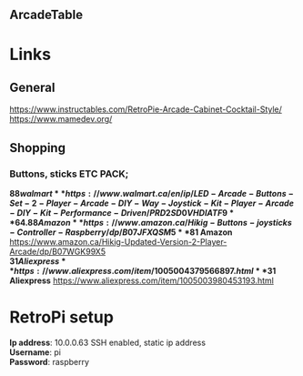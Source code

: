 ArcadeTable  
-----------  

# Links
## General  
https://www.instructables.com/RetroPie-Arcade-Cabinet-Cocktail-Style/  
https://www.mamedev.org/  

## Shopping  
### Buttons, sticks ETC PACK;
**$88 walmart** https://www.walmart.ca/en/ip/LED-Arcade-Buttons-Set-2-Player-Arcade-DIY-Way-Joystick-Kit-Player-Arcade-DIY-Kit-Performance-Driven/PRD2SD0VHDIATF9   
**64.88 Amazon** https://www.amazon.ca/Hikig-Buttons-joysticks-Controller-Raspberry/dp/B07JFXQSM5  
**$81 Amazon** https://www.amazon.ca/Hikig-Updated-Version-2-Player-Arcade/dp/B07WGK99X5  
**$31 Aliexpress** https://www.aliexpress.com/item/1005004379566897.html  
**$31 Aliexpress** https://www.aliexpress.com/item/1005003980453193.html  





# RetroPi setup   
**Ip address**: 10.0.0.63 SSH enabled, static ip address       
**Username**: pi  
**Password**: raspberry    



